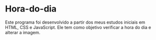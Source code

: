 # Hora-do-dia
Este programa foi desenvolvido a partir dos meus estudos iniciais em HTML, CSS e JavaScript. 
Ele tem como objetivo verificar a hora do dia e alterar a imagem.
